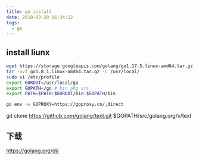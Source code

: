 ```yaml
---
title: go install
date: 2018-03-20 16:34:12
tags:
  - go
---
```


## install liunx

```sh
wget https://storage.googleapis.com/golang/go1.17.5.linux-amd64.tar.gz
tar -xvf go1.8.1.linux-amd64.tar.gz -C /usr/local/
sudo vi /etc/profile
export GOROOT=/usr/local/go
export GOPATH=/go # bin pkg src
export PATH=$PATH:$GOROOT/bin:$GOPATH/bin

go env -w GOPROXY=https://goproxy.cn/,direct

```

git clone https://github.com/golang/text.git $GOPATH/src/golang.org/x/text

## 下载

https://golang.org/dl/

